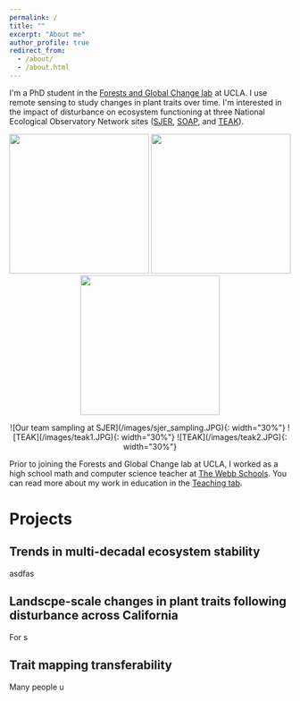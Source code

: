 ```yaml
---
permalink: /
title: ""
excerpt: "About me"
author_profile: true
redirect_from: 
  - /about/
  - /about.html
---
```


I'm a PhD student in the [Forests and Global Change lab](https://elsaordway.weebly.com) at UCLA. I use remote sensing to study changes in plant traits over time. I'm interested in the impact of disturbance on ecosystem functioning at three National Ecological Observatory Network sites ([SJER](https://www.neonscience.org/field-sites/sjer), [SOAP](https://www.neonscience.org/field-sites/soap), and [TEAK](https://www.neonscience.org/field-sites/teak)).

<p align="center">
<img src="/images/sjer_sampling.JPG" height="250"> <img src="/images/teak1.JPG" height="250"> <img src="/images/teak2.JPG" height="250">
</p>

<p align="center">
![Our team sampling at SJER](/images/sjer_sampling.JPG){: width="30%"} ![TEAK](/images/teak1.JPG){: width="30%"} ![TEAK](/images/teak2.JPG){: width="30%"}
</p>

Prior to joining the Forests and Global Change lab at UCLA, I worked as a high school math and computer science teacher at [The Webb Schools](https://www.webb.org). You can read more about my work in education in the [Teaching tab](https://cderanek.github.io/teaching/).

Projects
======

Trends in multi-decadal ecosystem stability
------
asdfas 

Landscpe-scale changes in plant traits following disturbance across California
------
For s

Trait mapping transferability
------
Many people u
